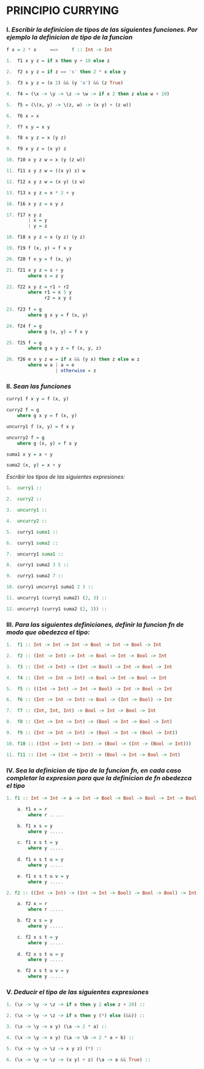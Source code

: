 # **PRINCIPIO CURRYING**

### **I.** *Escribir la definicion de tipos de las siguientes funciones. Por ejemplo la definicion de tipo de la funcion*

```hs
f x = 2 * x     ==>     f :: Int -> Int
```

```hs
1.  f1 x y z = if x then y + 10 else z

2.  f2 x y z = if z == 's' then 2 * x else y 

3.  f3 x y z = (x 2) && (y 'a') && (z True)

4.  f4 = (\x -> \y -> \z -> \w -> if x 2 then z else w + 10)

5.  f5 = (\(x, y) -> \(z, w) -> (x y) + (z w))

6.  f6 x = x

7.  f7 x y = x y

8.  f8 x y z = x (y z)

9.  f9 x y z = (x y) z

10. f10 x y z w = x (y (z w))

11. f11 x y z w = ((x y) z) w

12. f12 x y z w = (x y) (z w)

13. f13 x y z = x * 2 + y

16. f16 x y z = x y z

17. f17 x y z
        | x = y
        | y = z

18. f18 x y z = x (y z) (y z)

19. f19 f (x, y) = f x y

20. f20 f x y = f (x, y)

21. f21 x y z = s + y
        where s = z y

22. f22 x y z = r1 + r2
        where r1 = x 5 y
              r2 = x y z
              
23. f23 f = g
        where g x y = f (x, y)

24. f24 f = g
        where g (x, y) = f x y

25. f25 f = g
        where g x y z = f (x, y, z)

26. f26 e x y z w = if x && (y x) then z else w z
        where w a | a = e
                  | otherwise = z
```

### **II.** *Sean las funciones*

```hs
curry1 f x y = f (x, y)

curry2 f = g
    where g x y = f (x, y)

uncurry1 f (x, y) = f x y

uncurry2 f = g
    where g (x, y) = f x y

suma1 x y = x + y

suma2 (x, y) = x + y
```

*Escribir los tipos de las siguientes expresiones:*

```hs
1.  curry1 ::

2.  curry2 ::

3.  uncurry1 ::

4.  uncurry2 ::

5.  curry1 suma1 ::

6.  curry1 suma2 ::

7.  uncurry1 suma1 ::

8.  curry1 suma2 3 5 ::

9.  curry1 suma2 7 ::

10. curry1 uncurry1 suma1 2 3 ::

11. uncurry1 (curry1 suma2) (2, 3) ::

12. uncurry1 (curry1 suma2 (2, 3)) ::
```

### **III.** *Para las siguientes definiciones, definir la funcion fn de modo que obedezca el tipo:*

```hs
1.  f1 :: Int -> Int -> Int -> Bool -> Int -> Bool -> Int

2.  f2 :: (Int -> Int) -> Int -> Bool -> Int -> Bool -> Int

3.  f3 :: (Int -> Int) -> (Int -> Bool) -> Int -> Bool -> Int

4.  f4 :: (Int -> Int -> Int) -> Bool -> Int -> Bool -> Int

5.  f5 :: ((Int -> Int) -> Int -> Bool) -> Int -> Bool -> Int

6.  f6 :: (Int -> Int -> Int) -> Bool -> (Int -> Bool) -> Int

7.  f7 :: (Int, Int, Int) -> Bool -> Int -> Bool -> Int

8.  f8 :: (Int -> Int -> Int) -> (Bool -> Int -> Bool -> Int)

9.  f9 :: (Int -> Int -> Int) -> (Bool -> Int -> (Bool -> Int))

10. f10 :: ((Int -> Int) -> Int) -> (Bool -> (Int -> (Bool -> Int)))

11. f11 :: (Int -> (Int -> Int)) -> (Bool -> Int -> Bool -> Int)
```

### **IV.** *Sea la definicion de tipo de la funcion fn, en cada caso completar la expresion para que la definicion de fn obedezca el tipo*

```hs
1. f1 :: Int -> Int -> a -> Int -> Bool -> Bool -> Bool -> Int -> Bool -> Int -> Int -> Int

    a. f1 x = r
        where r .....

    b. f1 x s = y
        where y .....

    c. f1 x s t = y
        where y .....
  
    d. f1 x s t u = y
        where y .....

    e. f1 x s t u v = y
        where y .....
```

```hs
2. f2 :: ((Int -> Int) -> (Int -> Int -> Bool) -> Bool -> Bool) -> Int -> Bool -> (Int -> Int -> Int)

    a. f2 x = r
        where r .....

    b. f2 x s = y
        where y .....

    c. f2 x s t = y
        where y .....
  
    d. f2 x s t u = y
        where y .....

    e. f2 x s t u v = y
        where y .....
```

### **V.** *Deducir el tipo de las siguientes expresiones*

```hs
1. (\x -> \y -> \z -> if x then y 2 else z + 20) ::

2. (\x -> \y -> \z -> if x then y (*) else (&&)) ::

3. (\x -> \y -> x y) (\a -> 2 * a) ::

4. (\x -> \y -> x y) (\a -> \b -> 2 * a + b) ::

5. (\x -> \y -> \z -> x y z) (*) ::

6. (\x -> \y -> \z -> (x y) + z) (\a -> a && True) ::
```
